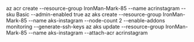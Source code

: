 az acr create --resource-group IronMan-Mark-85 --name acrinstagram --sku Basic --admin-enabled true
az aks create --resource-group IronMan-Mark-85 --name aks-instagram --node-count 2 --enable-addons monitoring --generate-ssh-keys
az aks update --resource-group IronMan-Mark-85 --name aks-instagram --attach-acr acrinstagram